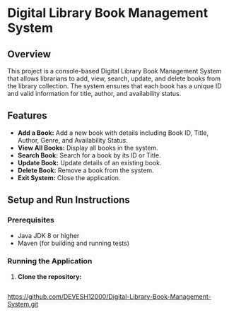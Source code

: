 # Digital Library Book Management System

## Overview
This project is a console-based Digital Library Book Management System that allows librarians to add, view, search, update, and delete books from the library collection. The system ensures that each book has a unique ID and valid information for title, author, and availability status.

## Features
- **Add a Book:** Add a new book with details including Book ID, Title, Author, Genre, and Availability Status.
- **View All Books:** Display all books in the system.
- **Search Book:** Search for a book by its ID or Title.
- **Update Book:** Update details of an existing book.
- **Delete Book:** Remove a book from the system.
- **Exit System:** Close the application.

## Setup and Run Instructions

### Prerequisites
- Java JDK 8 or higher
- Maven (for building and running tests)

### Running the Application
1. **Clone the repository:**
   ```bash
https://github.com/DEVESH12000/Digital-Library-Book-Management-System.git
